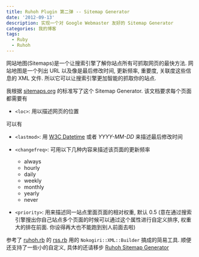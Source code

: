 ```yaml
---
title: Ruhoh Plugin 第二弹 -- Sitemap Generator
date: '2012-09-13'
description: 实现一个对 Google Webmaster 友好的 Sitemap Generator
categories: 我的博客
tags:
  - Ruby
  - Ruhoh
---
```

网站地图(Sitemaps)是一个让搜索引擎了解你站点所有可抓取网页的最快方法. 网站地图是一个列出 URL 以及像是最后修改时间, 更新频率, 重要度, 关联度这些信息的 XML 文件. 所以它可以让搜索引擎更加智能的抓取你的站点.

我根据 [sitemaps.org][1] 的标准写了这个 Sitemap Generator. 该文档要求每个页面都需要有

 - `<loc>`: 用以描述网页的位置

可以有

 - `<lastmod>`: 用 [W3C Datetime][5] 或者 *YYYY-MM-DD* 来描述最后修改时间
 
 - `<changefreq>`: 可用以下几种内容来描述该页面的更新频率

   - always
   - hourly
   - daily
   - weekly
   - monthly
   - yearly
   - never

 -  `<priority>`: 用来描述同一站点里面页面的相对权重, 默认 0.5 (意在通过搜索引擎搜出你自己站点多个页面的时候可以通过这个属性进行自定义排序, 权重大的排在前面. 你设得再大也不能跑到别人前面去啦)

参考了 [ruhoh.rb][2] 的 [rss.rb][3] 用的 `Nokogiri::XML::Builder` 搞成的简易工具. 顺便还支持了一些小的自定义, 具体的还请移步 [Ruhoh Sitemap Generator][4]

[1]: http://www.sitemaps.org/protocol.html#xmlTagDefinitions "Sitemaps XML format"
[2]: https://github.com/ruhoh/ruhoh.rb/ "http://ruhoh.com"
[3]: https://github.com/ruhoh/ruhoh.rb/blob/master/lib/ruhoh/compilers/rss.rb "rss.rb"
[4]: https://gist.github.com/3705998 "Ruhoh Sitemap Generator"
[5]: http://www.w3.org/TR/NOTE-datetime
